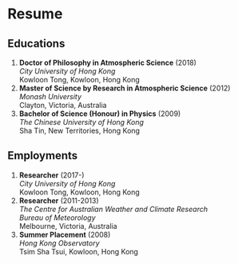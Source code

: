# Resume

## Educations
1. **Doctor of Philosophy in Atmospheric Science** (2018)  
*City University of Hong Kong*  
Kowloon Tong, Kowloon, Hong Kong
1. **Master of Science by Research in Atmospheric Science** (2012)  
*Monash University*  
Clayton, Victoria, Australia
1. **Bachelor of Science (Honour) in Physics** (2009)  
*The Chinese University of Hong Kong*  
Sha Tin, New Territories, Hong Kong

## Employments
1. **Researcher** (2017-)  
*City University of Hong Kong*  
Kowloon Tong, Kowloon, Hong Kong
1. **Researcher** (2011-2013)  
*The Centre for Australian Weather and Climate Research  
Bureau of Meteorology*  
Melbourne, Victoria, Australia
1. **Summer Placement** (2008)  
*Hong Kong Observatory*  
Tsim Sha Tsui, Kowloon, Hong Kong
